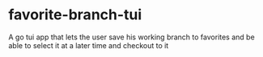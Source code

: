 # favorite-branch-tui
A go tui app that lets the user save his working branch to favorites and be able to select it at a later time and checkout to it
